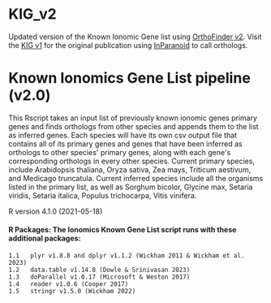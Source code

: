 # KIG_v2
Updated version of the Known Ionomic Gene list using [OrthoFinder v2](https://genomebiology.biomedcentral.com/articles/10.1186/s13059-019-1832-y). Visit the [KIG v1](https://github.com/baxterlab/KIG/) for the original publication using [InParanoid](https://www.sciencedirect.com/science/article/pii/S0022283600951970?via%3Dihub) to call orthologs.

# Known Ionomics Gene List pipeline (v2.0) 

This Rscript takes an input list of previously known ionomic genes primary genes and finds orthologs from other species and appends them to the list as inferred genes. Each species will have its own csv output file that contains all of its primary genes and genes that have been inferred as orthologs to other species' primary genes, along with each gene's corresponding orthologs in every other species. Current primary species, include Arabidopsis thaliana, Oryza sativa, Zea mays, Triticum aestivum, and Medicago truncatula. Current inferred species include all the organisms listed in the primary list, as well as Sorghum bicolor, Glycine max, Setaria viridis, Setaria italica, Populus trichocarpa, Vitis vinifera.

R version 4.1.0 (2021-05-18)

#### R Packages: The Ionomics Known Gene List script runs with these additional packages:
    1.1   plyr v1.8.8 and dplyr v1.1.2 (Wickham 2011 & Wickham et al. 2023)
    1.2   data.table v1.14.8 (Dowle & Srinivasan 2023)
    1.3   doParallel v1.0.17 (Microsoft & Weston 2017)
    1.4   reader v1.0.6 (Cooper 2017)
    1.5   stringr v1.5.0 (Wickham 2022)
